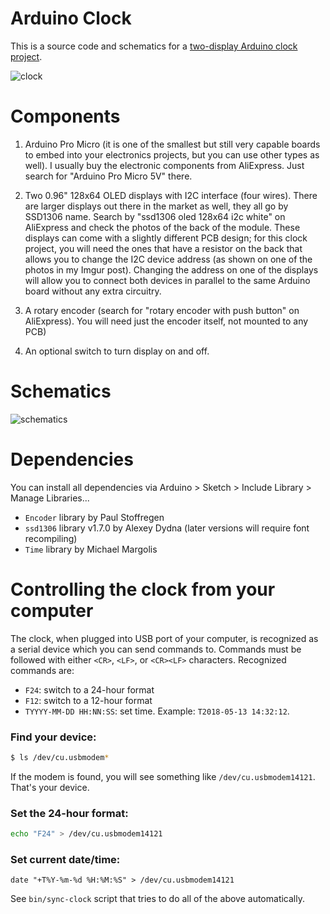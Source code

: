 # Arduino Clock

This is a source code and schematics for a [two-display Arduino clock project](https://imgur.com/a/mQLIaO0).

![clock](https://raw.githubusercontent.com/unobtec/arduino-clock/master/images/clock.jpg)

# Components

1. Arduino Pro Micro (it is one of the smallest but still very capable boards to embed into your electronics projects, but you can use other types as well). I usually buy the electronic components from AliExpress. Just search for "Arduino Pro Micro 5V" there.

2. Two 0.96" 128x64 OLED displays with I2C interface (four wires). There are larger displays out there in the market as well, they all go by SSD1306 name. Search by "ssd1306 oled 128x64 i2c white" on AliExpress and check the photos of the back of the module. These displays can come with a slightly different PCB design; for this clock project, you will need the ones that have a resistor on the back that allows you to change the I2C device address (as shown on one of the photos in my Imgur post). Changing the address on one of the displays will allow you to connect both devices in parallel to the same Arduino board without any extra circuitry.

3. A rotary encoder (search for "rotary encoder with push button" on AliExpress). You will need just the encoder itself, not mounted to any PCB)

4. An optional switch to turn display on and off.

# Schematics

![schematics](https://raw.githubusercontent.com/unobtec/arduino-clock/master/images/schematics.png)

# Dependencies

You can install all dependencies via Arduino > Sketch > Include Library > Manage Libraries...

- `Encoder` library by Paul Stoffregen
- `ssd1306` library v1.7.0 by Alexey Dydna (later versions will require font recompiling)
- `Time` library by Michael Margolis

# Controlling the clock from your computer

The clock, when plugged into USB port of your computer, is recognized as a serial device which you can send commands to. Commands must be followed with either `<CR>`, `<LF>`, or `<CR><LF>` characters. Recognized commands are:

- `F24`: switch to a 24-hour format
- `F12`: switch to a 12-hour format
- `TYYYY-MM-DD HH:NN:SS`: set time. Example: `T2018-05-13 14:32:12`.

### Find your device:

```sh
$ ls /dev/cu.usbmodem*
```

If the modem is found, you will see something like `/dev/cu.usbmodem14121`. That's your device.

### Set the 24-hour format:

```sh
echo "F24" > /dev/cu.usbmodem14121
```

### Set current date/time:

```
date "+T%Y-%m-%d %H:%M:%S" > /dev/cu.usbmodem14121
```

See `bin/sync-clock` script that tries to do all of the above automatically.
